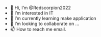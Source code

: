 - 👋 Hi, I’m @Redscorpion2022
- 👀 I’m interested in IT
- 🌱 I’m currently learning make application
- 💞️ I’m looking to collaborate on ...
- 📫 How to reach me email.

<!---
Redscorpion2022/Redscorpion2022 is a ✨ special ✨ repository because its `README.md` (this file) appears on your GitHub profile.
You can click the Preview link to take a look at your changes.
--->
